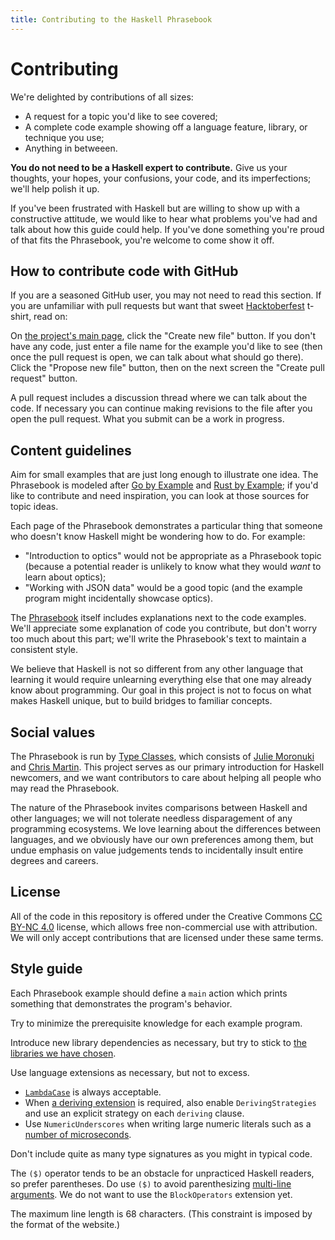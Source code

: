 ```yaml
---
title: Contributing to the Haskell Phrasebook
---
```


# Contributing

We're delighted by contributions of all sizes:

  - A request for a topic you'd like to see covered;
  - A complete code example showing off a language feature, library, or technique you use;
  - Anything in betweeen.

**You do not need to be a Haskell expert to contribute.** Give us your thoughts, your hopes, your confusions, your code, and its imperfections; we'll help polish it up.

If you've been frustrated with Haskell but are willing to show up with a constructive attitude, we would like to hear what problems you've had and talk about how this guide could help. If you've done something you're proud of that fits the Phrasebook, you're welcome to come show it off.

## How to contribute code with GitHub

If you are a seasoned GitHub user, you may not need to read this section. If you are unfamiliar with pull requests but want that sweet [Hacktoberfest](https://hacktoberfest.digitalocean.com/) t-shirt, read on:

On [the project's main page](https://github.com/typeclasses/haskell-phrasebook), click the "Create new file" button. If you don't have any code, just enter a file name for the example you'd like to see (then once the pull request is open, we can talk about what should go there). Click the "Propose new file" button, then on the next screen the "Create pull request" button.

A pull request includes a discussion thread where we can talk about the code. If necessary you can continue making revisions to the file after you open the pull request. What you submit can be a work in progress.

## Content guidelines

Aim for small examples that are just long enough to illustrate one idea. The Phrasebook is modeled after [Go by Example](https://gobyexample.com/) and [Rust by Example](https://doc.rust-lang.org/rust-by-example/index.html); if you'd like to contribute and need inspiration, you can look at those sources for topic ideas.

Each page of the Phrasebook demonstrates a particular thing that someone who doesn't know Haskell might be wondering how to do. For example:

  - "Introduction to optics" would not be appropriate as a Phrasebook topic (because a potential reader is unlikely to know what they would *want* to learn about optics);
  - "Working with JSON data" would be a good topic (and the example program might incidentally showcase optics).

The [Phrasebook](https://typeclasses.com/phrasebook) itself includes explanations next to the code examples. We'll appreciate some explanation of code you contribute, but don't worry too much about this part; we'll write the Phrasebook's text to maintain a consistent style.

We believe that Haskell is not so different from any other language that learning it would require unlearning everything else that one may already know about programming. Our goal in this project is not to focus on what makes Haskell unique, but to build bridges to familiar concepts.

## Social values

The Phrasebook is run by [Type Classes](https://typeclasses.com/company), which consists of [Julie Moronuki](https://github.com/argumatronic/) and [Chris Martin](https://github.com/chris-martin/). This project serves as our primary introduction for Haskell newcomers, and we want contributors to care about helping all people who may read the Phrasebook.

The nature of the Phrasebook invites comparisons between Haskell and other languages; we will not tolerate needless disparagement of any programming ecosystems. We love learning about the differences between languages, and we obviously have our own preferences among them, but undue emphasis on value judgements tends to incidentally insult entire degrees and careers.

## License

All of the code in this repository is offered under the Creative Commons [CC BY-NC 4.0](https://creativecommons.org/licenses/by-nc/4.0/) license, which allows free non-commercial use with attribution. We will only accept contributions that are licensed under these same terms.

## Style guide

Each Phrasebook example should define a `main` action which prints something that demonstrates the program's behavior.

Try to minimize the prerequisite knowledge for each example program.

Introduce new library dependencies as necessary, but try to stick to [the libraries we have chosen](https://typeclasses.com/phrasebook#libraries).

Use language extensions as necessary, but not to excess.

  - [`LambdaCase`](https://typeclasses.com/phrasebook/invert) is always acceptable.
  - When [a deriving extension](https://typeclasses.com/phrasebook/hash) is required, also enable `DerivingStrategies` and use an explicit strategy on each `deriving` clause.
  - Use `NumericUnderscores` when writing large numeric literals such as a [number of microseconds](https://typeclasses.com/phrasebook/timeouts).

Don't include quite as many type signatures as you might in typical code.

The `($)` operator tends to be an obstacle for unpracticed Haskell readers, so prefer parentheses. Do use `($)` to avoid parenthesizing [multi-line arguments](https://typeclasses.com/phrasebook/for-loops). We do not want to use the `BlockOperators` extension yet.

The maximum line length is 68 characters. (This constraint is imposed by the format of the website.)
